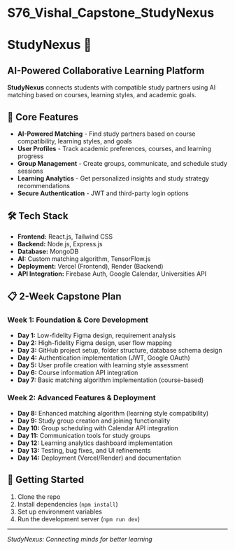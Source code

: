 # S76_Vishal_Capstone_StudyNexus

# StudyNexus 🚀
## AI-Powered Collaborative Learning Platform

**StudyNexus** connects students with compatible study partners using AI matching based on courses, learning styles, and academic goals.

## 🧩 Core Features
* **AI-Powered Matching** - Find study partners based on course compatibility, learning styles, and goals
* **User Profiles** - Track academic preferences, courses, and learning progress
* **Group Management** - Create groups, communicate, and schedule study sessions
* **Learning Analytics** - Get personalized insights and study strategy recommendations
* **Secure Authentication** - JWT and third-party login options

## 🛠️ Tech Stack
* **Frontend:** React.js, Tailwind CSS
* **Backend:** Node.js, Express.js
* **Database:** MongoDB
* **AI:** Custom matching algorithm, TensorFlow.js
* **Deployment:** Vercel (Frontend), Render (Backend)
* **API Integration:** Firebase Auth, Google Calendar, Universities API

## 📋 2-Week Capstone Plan

### Week 1: Foundation & Core Development
* **Day 1:** Low-fidelity Figma design, requirement analysis
* **Day 2:** High-fidelity Figma design, user flow mapping
* **Day 3:** GitHub project setup, folder structure, database schema design
* **Day 4:** Authentication implementation (JWT, Google OAuth)
* **Day 5:** User profile creation with learning style assessment
* **Day 6:** Course information API integration
* **Day 7:** Basic matching algorithm implementation (course-based)

### Week 2: Advanced Features & Deployment
* **Day 8:** Enhanced matching algorithm (learning style compatibility)
* **Day 9:** Study group creation and joining functionality
* **Day 10:** Group scheduling with Calendar API integration
* **Day 11:** Communication tools for study groups
* **Day 12:** Learning analytics dashboard implementation
* **Day 13:** Testing, bug fixes, and UI refinements
* **Day 14:** Deployment (Vercel/Render) and documentation

## 🚀 Getting Started
1. Clone the repo
2. Install dependencies (`npm install`)
3. Set up environment variables
4. Run the development server (`npm run dev`)

---
*StudyNexus: Connecting minds for better learning*
